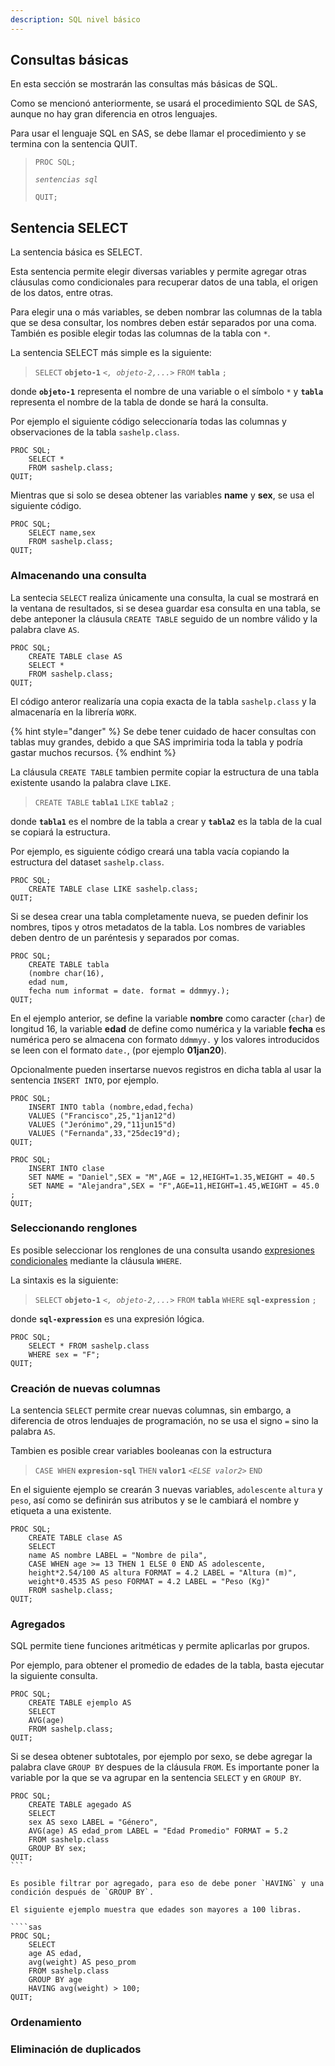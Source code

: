 ```yaml
---
description: SQL nivel básico
---
```


## Consultas básicas

En esta sección se mostrarán las consultas más básicas de SQL.

Como se mencionó anteriormente, se usará el procedimiento SQL de SAS, aunque no hay gran diferencia en otros lenguajes.

Para usar el lenguaje SQL en SAS, se debe llamar el procedimiento y se termina con la sentencia QUIT.


> `PROC SQL;`
>
>    _`sentencias sql`_
>
> `QUIT;`


## Sentencia SELECT

La sentencia básica es SELECT.

Esta sentencia permite elegir diversas variables y permite agregar otras cláusulas como condicionales para recuperar datos de una tabla, el origen de los datos, entre otras.

Para elegir una o más variables, se deben nombrar las columnas de la tabla que se desa consultar, los nombres deben estár separados por una coma. También es posible elegir todas las columnas de la tabla con `*`.

La sentencia SELECT más simple es la siguiente:

> `SELECT` **`objeto-1`** _`<, objeto-2,...>`_ `FROM` **`tabla`** `;`

donde **`objeto-1`** representa el nombre de una variable o el símbolo `*` y **`tabla`** representa el nombre de la tabla de donde se hará la consulta.

Por ejemplo el siguiente código seleccionaría todas las columnas y observaciones de la tabla `sashelp.class`.

````sas
PROC SQL;
    SELECT * 
    FROM sashelp.class;
QUIT;
````

Mientras que si solo se desea obtener las variables **name** y **sex**, se usa el siguiente código.

````sas
PROC SQL;
    SELECT name,sex 
    FROM sashelp.class;
QUIT;
````

### Almacenando una consulta

La sentecia `SELECT` realiza únicamente una consulta, la cual se mostrará en la ventana de resultados, si se desea guardar esa consulta en una tabla, se debe anteponer la cláusula `CREATE TABLE` seguido de un nombre válido y la palabra clave `AS`.

````sas
PROC SQL;
    CREATE TABLE clase AS
    SELECT * 
    FROM sashelp.class;
QUIT;
````
El código anteror realizaría una copia exacta de la tabla `sashelp.class` y la almacenaría en la librería `WORK`.

{% hint style="danger" %}
Se debe tener cuidado de hacer consultas con tablas muy grandes, debido a que SAS imprimiria toda la tabla y podría gastar muchos recursos.
{% endhint %}

La cláusula `CREATE TABLE` tambien permite copiar la estructura de una tabla existente usando la palabra clave `LIKE`.

> `CREATE TABLE` **`tabla1`** `LIKE` **`tabla2`** `;`

donde **`tabla1`** es el nombre de la tabla a crear y **`tabla2`** es la tabla de la cual se copiará la estructura.

Por ejemplo, es siguiente código creará una tabla vacía copiando la estructura del dataset `sashelp.class`.

````sas
PROC SQL;
	CREATE TABLE clase LIKE sashelp.class;
QUIT;
````

Si se desea crear una tabla completamente nueva, se pueden definir los nombres, tipos y otros metadatos de la tabla. Los nombres de variables deben dentro de un paréntesis y separados por comas.

````sas
PROC SQL;
    CREATE TABLE tabla
    (nombre char(16),
    edad num, 
    fecha num informat = date. format = ddmmyy.);
QUIT;
````

En el ejemplo anterior, se define la variable __nombre__ como caracter (`char`) de longitud 16, la variable __edad__ de define como numérica y la variable __fecha__ es numérica pero se almacena con formato `ddmmyy.` y los valores introducidos se leen con el formato `date.`, (por ejemplo **01jan20**).

Opcionalmente pueden insertarse nuevos registros en dicha tabla al usar la sentencia `INSERT INTO`, por ejemplo.

````sas
PROC SQL;
    INSERT INTO tabla (nombre,edad,fecha)
    VALUES ("Francisco",25,"1jan12"d)
    VALUES ("Jerónimo",29,"11jun15"d)
    VALUES ("Fernanda",33,"25dec19"d);
QUIT;

PROC SQL;
	INSERT INTO clase
	SET NAME = "Daniel",SEX = "M",AGE = 12,HEIGHT=1.35,WEIGHT = 40.5
	SET NAME = "Alejandra",SEX = "F",AGE=11,HEIGHT=1.45,WEIGHT = 45.0
;
QUIT;
````

### Seleccionando renglones

Es posible seleccionar los renglones de una consulta usando [expresiones condicionales](https://documentation.sas.com/?docsetId=sqlproc&docsetTarget=p020urejdmvi7vn1t9avbvazqapu.htm&docsetVersion=9.4&locale=en) mediante la cláusula `WHERE`. 

La sintaxis es la siguiente:

> `SELECT` **`objeto-1`** _`<, objeto-2,...>`_ `FROM` **`tabla`** `WHERE` **`sql-expression`** `;`

donde **`sql-expression`** es una expresión lógica.

````sas
PROC SQL;
    SELECT * FROM sashelp.class
    WHERE sex = "F";
QUIT;
````

### Creación de nuevas columnas

La sentencia `SELECT` permite crear nuevas columnas, sin embargo, a diferencia de otros lenduajes de programación, no se usa el signo `=` sino la palabra `AS`.

Tambien es posible crear variables booleanas con la estructura 

> `CASE WHEN` **`expresion-sql`** `THEN` **`valor1`** _`<ELSE valor2>`_ `END`

En el siguiente ejemplo se crearán 3 nuevas variables, `adolescente` `altura` y `peso`, así como se definirán sus atributos y se le cambiará el nombre y etiqueta a una existente.

````sas
PROC SQL;
    CREATE TABLE clase AS
    SELECT 
    name AS nombre LABEL = "Nombre de pila",
    CASE WHEN age >= 13 THEN 1 ELSE 0 END AS adolescente,
    height*2.54/100 AS altura FORMAT = 4.2 LABEL = "Altura (m)",
    weight*0.4535 AS peso FORMAT = 4.2 LABEL = "Peso (Kg)"
    FROM sashelp.class;
QUIT;
````

### Agregados

SQL permite tiene funciones aritméticas y permite aplicarlas por grupos.

Por ejemplo, para obtener el promedio de edades de la tabla, basta ejecutar la siguiente consulta.

````sas
PROC SQL;
    CREATE TABLE ejemplo AS
    SELECT
    AVG(age)
    FROM sashelp.class;
QUIT;
````

Si se desea obtener subtotales, por ejemplo por sexo, se debe agregar la palabra clave `GROUP BY` despues de la cláusula `FROM`. Es importante poner la variable por la que se va agrupar en la sentencia `SELECT` y en `GROUP BY`.

````sas
PROC SQL;
    CREATE TABLE agegado AS
    SELECT
	sex AS sexo LABEL = "Género",
    AVG(age) AS edad_prom LABEL = "Edad Promedio" FORMAT = 5.2
    FROM sashelp.class
	GROUP BY sex;
QUIT;
```

Es posible filtrar por agregado, para eso de debe poner `HAVING` y una condición después de `GROUP BY`.

El siguiente ejemplo muestra que edades son mayores a 100 libras.

````sas
PROC SQL;
    SELECT 
    age AS edad,
    avg(weight) AS peso_prom
    FROM sashelp.class
    GROUP BY age
    HAVING avg(weight) > 100;
QUIT;
````

### Ordenamiento

### Eliminación de duplicados

